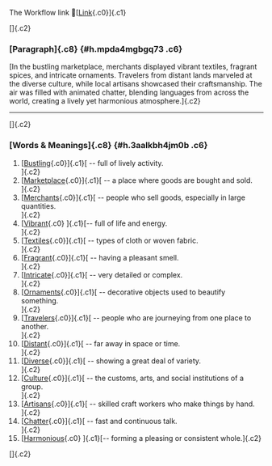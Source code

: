 The Workflow link
👏[[Link](https://www.google.com/url?q=http://www.google.com&sa=D&source=editors&ust=1756759115816438&usg=AOvVaw1N-cctY3Qa8DsZpxGgdCad){.c0}]{.c1}

[]{.c2}

### [Paragraph]{.c8} {#h.mpda4mgbgq73 .c6}

[In the bustling marketplace, merchants displayed vibrant textiles,
fragrant spices, and intricate ornaments. Travelers from distant lands
marveled at the diverse culture, while local artisans showcased their
craftsmanship. The air was filled with animated chatter, blending
languages from across the world, creating a lively yet harmonious
atmosphere.]{.c2}

------------------------------------------------------------------------

[]{.c2}

### [Words & Meanings]{.c8} {#h.3aalkbh4jm0b .c6}

1.  [[Bustling](https://www.google.com/url?q=http://www.google.com&sa=D&source=editors&ust=1756759115817165&usg=AOvVaw1Yx6jVO5Cqt8ezFj8B6lJW){.c0}]{.c1}[ --
    full of lively activity.\
    ]{.c2}
2.  [[Marketplace](https://www.google.com/url?q=http://www.google.com&sa=D&source=editors&ust=1756759115817304&usg=AOvVaw3zRXJWjkqc_mDzKVMRCIsY){.c0}]{.c1}[ --
    a place where goods are bought and sold.\
    ]{.c2}
3.  [[Merchants](https://www.google.com/url?q=http://www.google.com&sa=D&source=editors&ust=1756759115817443&usg=AOvVaw25tS9sortU6cf7RBEx-vZE){.c0}]{.c1}[ --
    people who sell goods, especially in large quantities.\
    ]{.c2}
4.  [[Vibrant](https://www.google.com/url?q=http://www.google.com&sa=D&source=editors&ust=1756759115817582&usg=AOvVaw3YS8H-cmbVUYBMZEtliGx2){.c0}
    ]{.c1}[-- full of life and energy.\
    ]{.c2}
5.  [[Textiles](https://www.google.com/url?q=http://www.google.com&sa=D&source=editors&ust=1756759115817687&usg=AOvVaw3rjwTEgYP9sZfw-awgib0U){.c0}]{.c1}[ --
    types of cloth or woven fabric.\
    ]{.c2}
6.  [[Fragrant](https://www.google.com/url?q=http://www.google.com&sa=D&source=editors&ust=1756759115817791&usg=AOvVaw3a-h786fYQOfXmNpCluFHC){.c0}]{.c1}[ --
    having a pleasant smell.\
    ]{.c2}
7.  [[Intricate](https://www.google.com/url?q=http://www.google.com&sa=D&source=editors&ust=1756759115817890&usg=AOvVaw212nl7YAmM0JTxphetmjAw){.c0}]{.c1}[ --
    very detailed or complex.\
    ]{.c2}
8.  [[Ornaments](https://www.google.com/url?q=http://www.google.com&sa=D&source=editors&ust=1756759115817990&usg=AOvVaw0NJewr5hMPcP2Eq0uoeD_U){.c0}]{.c1}[ --
    decorative objects used to beautify something.\
    ]{.c2}
9.  [[Travelers](https://www.google.com/url?q=http://www.google.com&sa=D&source=editors&ust=1756759115818132&usg=AOvVaw3w4s0FpOAqdMeY0S1ih1dk){.c0}]{.c1}[ --
    people who are journeying from one place to another.\
    ]{.c2}
10. [[Distant](https://www.google.com/url?q=http://www.google.com&sa=D&source=editors&ust=1756759115818334&usg=AOvVaw0dxrabY1DLtq5G7vhqMENg){.c0}]{.c1}[ --
    far away in space or time.\
    ]{.c2}
11. [[Diverse](https://www.google.com/url?q=http://www.google.com&sa=D&source=editors&ust=1756759115818507&usg=AOvVaw1GjOJu_LdDpqCZIUPA-MBH){.c0}]{.c1}[ --
    showing a great deal of variety.\
    ]{.c2}
12. [[Culture](https://www.google.com/url?q=http://www.google.com&sa=D&source=editors&ust=1756759115818683&usg=AOvVaw1dGX_VF4uL6fikcAjrkIVR){.c0}]{.c1}[ --
    the customs, arts, and social institutions of a group.\
    ]{.c2}
13. [[Artisans](https://www.google.com/url?q=http://www.google.com&sa=D&source=editors&ust=1756759115818822&usg=AOvVaw2o6wiTz5kZuvZDhfbmAN7d){.c0}]{.c1}[ --
    skilled craft workers who make things by hand.\
    ]{.c2}
14. [[Chatter](https://www.google.com/url?q=http://www.google.com&sa=D&source=editors&ust=1756759115818971&usg=AOvVaw0-CSgAxnArdlE17egIhFqf){.c0}]{.c1}[ --
    fast and continuous talk.\
    ]{.c2}
15. [[Harmonious](https://www.google.com/url?q=http://www.google.com&sa=D&source=editors&ust=1756759115819094&usg=AOvVaw2blL7T0tR7u1HJJHBp1MC1){.c0}
    ]{.c1}[-- forming a pleasing or consistent whole.]{.c2}

[]{.c2}
